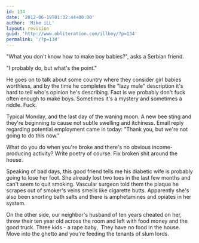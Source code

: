 ```yaml
---
id: 134
date: '2012-06-19T01:32:44+00:00'
author: 'Mike iLL'
layout: revision
guid: 'http://www.obliteration.com/illboy/?p=134'
permalink: '/?p=134'
---
```


"What you don't know how to make boy babies?", asks a Serbian friend.

"I probably do, but what's the point."

He goes on to talk about some country where they consider girl babies worthless, and by the time he completes the "lazy mule" description it's hard to tell who's opinion he's describing. Fact is we probably don't fuck often enough to make boys. Sometimes it's a mystery and sometimes a riddle. Fuck.

Typical Monday, and the last day of the waning moon. A new bee sting and they're beginning to cause not subtle swelling and itchiness. Email reply regarding potential employment came in today: "Thank you, but we're not going to do this now."

What do you do when you're broke and there's no obvious income-producing activity? Write poetry of course. Fix broken shit around the house.

Speaking of bad days, this good friend tells me his diabetic wife is probably going to lose her foot. She already lost two toes in the last few months and can't seem to quit smoking. Vascular surgeon told them the plaque he scrapes out of smoker's veins smells like cigarette butts. Apparently she's also been snorting bath salts and there is amphetamines and opiates in her system.

On the other side, our neighbor's husband of ten years cheated on her, threw their ten year old across the room and left with food money and the good truck. Three kids - a rape baby,  They have no food in the house. Move into the ghetto and you're feeding the tenants of slum lords.